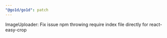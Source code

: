 ```yaml
---
"@go1d/go1d": patch
---
```


ImageUploader: Fix issue npm throwing require index file directly for react-easy-crop
